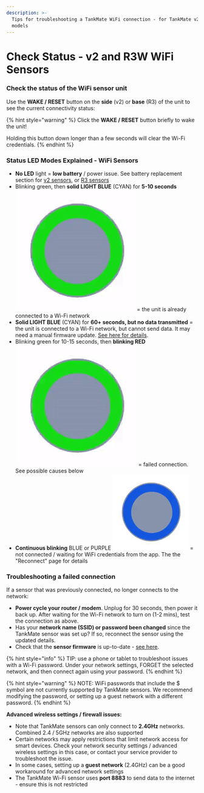 ```yaml
---
description: >-
  Tips for troubleshooting a TankMate WiFi connection - for TankMate v2 or R3W
  models
---
```


# Check Status - v2 and R3W WiFi Sensors

### Check the status of the WiFi sensor unit

Use the **WAKE / RESET** button on the **side** (v2) or **base** (R3) of the unit to see the current connectivity status:

{% hint style="warning" %}
Click the **WAKE / RESET** button briefly to wake the unit!&#x20;

Holding this button down longer than a few seconds will clear the Wi-Fi credentials. &#x20;
{% endhint %}

### Status LED Modes Explained - WiFi Sensors

* **No LED** light = **low battery** / power issue. See battery replacement section for [v2 sensors](../tankmate-user-guide/tankmate-wifi-sensors/tankmate-v2-wifi-sensors/v2-battery-replacement.md), or [R3 sensors](../tankmate-user-guide/tankmate-wifi-sensors/tankmate-r3-wifi-sensors/r3-battery-replacement.md)
* Blinking green, then **solid LIGHT BLUE** (CYAN) for **5-10 seconds** <img src="../.gitbook/assets/wifi_connect.gif" alt="" data-size="line">= the unit is already connected to a Wi-Fi network
* **Solid LIGHT BLUE** (CYAN) for **60+ seconds, but no data transmitted** = the unit is connected to a Wi-Fi network, but cannot send data. It may need a manual firmware update. [See here for details](firmware-update-august-2023.md).
* Blinking green for 10-15 seconds, then **blinking RED** <img src="../.gitbook/assets/connect_failed.gif" alt="" data-size="line"> = failed connection. See possible causes below
* **Continuous blinking** BLUE or PURPLE <img src="../.gitbook/assets/blueconnect.gif" alt="" data-size="line"> = not connected / waiting for WiFi credentials from the app. The the "Reconnect" page for details

### Troubleshooting a failed connection

If a sensor that was previously connected, no longer connects to the network:&#x20;

* **Power cycle your router / modem**. Unplug for 30 seconds, then power it back up. After waiting for the Wi-Fi network to turn on (1-2 mins), test the connection as above.
* Has your **network name (SSID) or password been changed** since the TankMate sensor was set up? If so, reconnect the sensor using the updated details.
* Check that the **sensor firmware** is up-to-date - [see here](firmware-update-august-2023.md).&#x20;

{% hint style="info" %}
TIP: use a phone or tablet to troubleshoot issues with a Wi-Fi password. Under your network settings, FORGET the selected network, and then connect again using your password.&#x20;
{% endhint %}

{% hint style="warning" %}
NOTE: WiFi passwords that include the $ symbol are not currently supported by TankMate sensors. We recommend modifying the password, or setting up a guest network with a different password.
{% endhint %}

**Advanced wireless settings / firewall issues:**

* Note that TankMate sensors can only connect to **2.4GHz** networks. Combined 2.4 / 5GHz networks are also supported
* Certain networks may apply restrictions that limit network access for smart devices. Check your network security settings / advanced wireless settings in this case, or contact your service provider to troubleshoot the issue.
* In some cases, setting up a **guest network** (2.4GHz) can be a good workaround for advanced network settings
* The TankMate Wi-Fi sensor uses **port 8883** to send data to the internet - ensure this is not restricted
